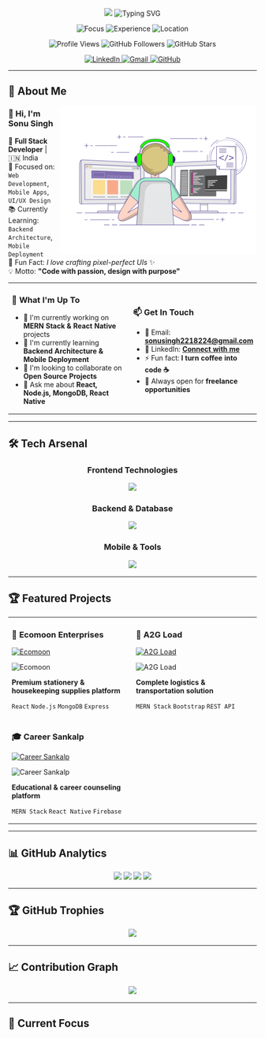 <div align="center">
  
<!-- Animated Header -->
<img src="https://capsule-render.vercel.app/api?type=waving&color=gradient&customColorList=0,2,2,5,30&height=200&section=header&text=Sonu%20Singh&fontSize=50&fontColor=fff&animation=twinkling&fontAlignY=35&desc=Full%20Stack%20Developer%20%7C%20UI/UX%20Enthusiast%20%7C%20Mobile%20Developer&descAlignY=55&descAlign=50&descSize=16"/>




<img src="https://readme-typing-svg.herokuapp.com?font=Fira+Code&size=32&duration=2500&pause=800&color=00D4FF&center=true&vCenter=true&multiline=true&width=800&height=100&lines=👋+Welcome+to+my+GitHub+Profile!;🚀+Full+Stack+Developer+%26+UI%2FUX+Designer;💻+MERN+Stack+%2B+React+Native+Expert;🎨+Crafting+Digital+Experiences+with+Passion;☕+Turning+Coffee+into+Code+Since+2021" alt="Typing SVG" />

<!-- Social Stats with Custom Styling -->
<p>
  <img src="https://img.shields.io/badge/Focus-Full%20Stack%20Development-00d4ff?style=for-the-badge&logo=code&logoColor=white" alt="Focus" />
  <img src="https://img.shields.io/badge/Experience-3%2B%20Years-00d4ff?style=for-the-badge&logo=calendar&logoColor=white" alt="Experience" />
  <img src="https://img.shields.io/badge/Location-India%20🇮🇳-00d4ff?style=for-the-badge&logo=location&logoColor=white" alt="Location" />
</p>

<!-- Profile Views and Social Badges with Glow Effect -->
<p>
  <img src="https://komarev.com/ghpvc/?username=sonusingh2218224&label=Profile%20Views&color=00d4ff&style=for-the-badge" alt="Profile Views" />
  <img src="https://img.shields.io/github/followers/sonusingh2218224?label=Followers&style=for-the-badge&color=00d4ff&logoColor=white" alt="GitHub Followers" />
  <img src="https://img.shields.io/github/stars/sonusingh2218224?label=Total%20Stars&style=for-the-badge&color=00d4ff&logoColor=white" alt="GitHub Stars" />
</p>

<!-- Quick Connect Buttons -->
<p>
  <a href="https://www.linkedin.com/in/sonusingh001/" target="_blank">
    <img src="https://img.shields.io/badge/LinkedIn-Connect-0077B5?style=for-the-badge&logo=linkedin&logoColor=white&labelColor=0077B5" alt="LinkedIn" />
  </a>
  <a href="mailto:sonusingh2218224@gmail.com">
    <img src="https://img.shields.io/badge/Gmail-Contact-D14836?style=for-the-badge&logo=gmail&logoColor=white&labelColor=D14836" alt="Gmail" />
  </a>
  <a href="https://github.com/sonusingh2218224" target="_blank">
    <img src="https://img.shields.io/badge/GitHub-Follow-181717?style=for-the-badge&logo=github&logoColor=white&labelColor=181717" alt="GitHub" />
  </a>
</p>

<!-- Animated Separator -->




</div>

---

## 🚀 About Me

<img align="right" alt="Coding" width="400" src="https://raw.githubusercontent.com/devSouvik/devSouvik/master/gif3.gif">


<div align="start">


### 👋 Hi, I'm **Sonu Singh**

🚀 **Full Stack Developer** | 🇮🇳 India  
🎯 Focused on: `Web Development`, `Mobile Apps`, `UI/UX Design`  
📚 Currently Learning: `Backend Architecture`, `Mobile Deployment`  
🎨 Fun Fact: _I love crafting pixel-perfect UIs_ ✨  
💡 Motto: **"Code with passion, design with purpose"**

</div>

<table>
<tr>
<td width="50%">

### 🚀 What I'm Up To

- 🔭 I'm currently working on **MERN Stack & React Native** projects
- 🌱 I'm currently learning **Backend Architecture & Mobile Deployment**
- 👯 I'm looking to collaborate on **Open Source Projects**
- 💬 Ask me about **React, Node.js, MongoDB, React Native**

</td>
<td width="50%">

### 📫 Get In Touch

- 📧 Email: **[sonusingh2218224@gmail.com](mailto:sonusingh2218224@gmail.com)**
- 💼 LinkedIn: **[Connect with me](https://www.linkedin.com/in/sonusingh001/)**
- ⚡ Fun fact: **I turn coffee into code ☕**
- 🎯 Always open for **freelance opportunities**

</td>
</tr>
</table>



---

## 🛠️ Tech Arsenal

<div align="center">

### Frontend Technologies
<p>
  <img src="https://skillicons.dev/icons?i=html,css,js,ts,react,nextjs,tailwind,bootstrap,sass,figma" />
</p>

### Backend & Database
<p>
  <img src="https://skillicons.dev/icons?i=nodejs,express,mongodb,firebase,mysql,postgresql" />
</p>

### Mobile & Tools
<p>
  <img src="https://skillicons.dev/icons?i=react,git,github,vscode,vercel,netlify,postman,docker" />
</p>

</div>

---

## 🏆 Featured Projects

<div align="center">

<table>
<tr>
<td width="50%">

### 🌟 Ecomoon Enterprises
[![Ecomoon](https://img.shields.io/badge/🔗_Live_Demo-37a779?style=for-the-badge)](https://www.thesmartcab.in/)

<img src="https://res.cloudinary.com/dyg9hizdr/image/upload/v1754503101/github/ecomoon_tdeh1z.png" width="100%" alt="Ecomoon"/>

**Premium stationery & housekeeping supplies platform**

`React` `Node.js` `MongoDB` `Express`

</td>
<td width="50%">

### 🚛 A2G Load
[![A2G Load](https://img.shields.io/badge/🔗_Live_Demo-FF6B6B?style=for-the-badge)](https://a2gload.com/)

<img src="https://res.cloudinary.com/dyg9hizdr/image/upload/v1754501913/github/Frame_1171276413_vsyqgt.png" width="100%" alt="A2G Load"/>

**Complete logistics & transportation solution**

`MERN Stack` `Bootstrap` `REST API`

</td>
</tr>
<tr>
<td width="50%">

### 🎓 Career Sankalp
[![Career Sankalp](https://img.shields.io/badge/🔗_Live_Demo-4ECDC4?style=for-the-badge)](https://careersankalp.in/)

<img src="https://res.cloudinary.com/dyg9hizdr/image/upload/v1754501913/github/Frame_1171276424_s9pemd.png" width="100%" alt="Career Sankalp"/>

**Educational & career counseling platform**

`MERN Stack` `React Native` `Firebase`

</td>

</tr>
</table>

</div>

---

## 📊 GitHub Analytics

<div align="center">
  
<img width="49%" src="https://github-readme-stats.vercel.app/api?username=sonusingh2218224&show_icons=true&theme=tokyonight&hide_border=true&count_private=true" />
<img width="49%" src="https://github-readme-streak-stats.herokuapp.com/?user=sonusingh2218224&theme=tokyonight&hide_border=true" />

<img width="49%" src="https://github-readme-stats.vercel.app/api/top-langs/?username=sonusingh2218224&layout=compact&theme=tokyonight&hide_border=true" />
<img width="49%" src="https://github-readme-activity-graph.vercel.app/graph?username=sonusingh2218224&theme=tokyo-night&hide_border=true&area=true" />

</div>

---

## 🏆 GitHub Trophies

<div align="center">
  <img src="https://github-profile-trophy.vercel.app/?username=sonusingh2218224&theme=tokyonight&no-frame=true&no-bg=true&margin-w=4&row=2&column=4" />
</div>

---

## 📈 Contribution Graph

<div align="center">
  <img src="https://github-readme-activity-graph.vercel.app/graph?username=sonusingh2218224&custom_title=Sonu's%20GitHub%20Activity%20Graph&bg_color=1a1b27&color=38bdae&line=70a5fd&point=bf91f3&area=true&hide_border=true" />
</div>

---

## 🎯 Current Focus

<div align="center">



